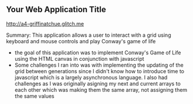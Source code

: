 ## Your Web Application Title

http://a4-griffinatchue.glitch.me

Summary:
This application allows a user to interact with a grid using keyboard
and mouse controls and play Conway's game of life

- the goal of this application was to implement Conway's Game of Life
  using the HTML canvas in conjunction with javascript
- Some challenges I ran into was with implementing the updating of the grid
  between generations since I didn't know how to introduce time to javascript
  which is a largely asynchronous language. I also had challenges as I was originally
  asigning my next and current arrays to each other which was making them the same 
  array, not assigning them the same values
